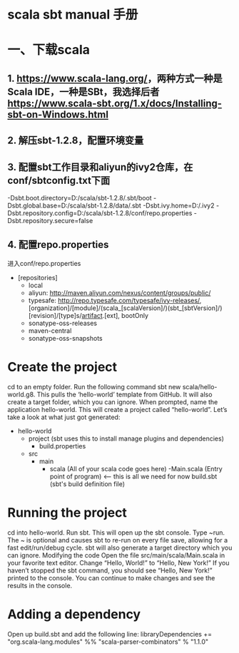 # scala sbt manual 手册
# 一、下载scala
## 1. <a>https://www.scala-lang.org/<a>，两种方式一种是Scala IDE，一种是SBt，我选择后者<a>https://www.scala-sbt.org/1.x/docs/Installing-sbt-on-Windows.html</a>
## 2. 解压sbt-1.2.8，配置环境变量
## 3. 配置sbt工作目录和aliyun的ivy2仓库，在conf/sbtconfig.txt下面
-Dsbt.boot.directory=D:/scala/sbt-1.2.8/.sbt/boot
-Dsbt.global.base=D:/scala/sbt-1.2.8/data/.sbt
-Dsbt.ivy.home=D:/.ivy2
-Dsbt.repository.config=D:/scala/sbt-1.2.8/conf/repo.properties
-Dsbt.repository.secure=false
## 4. 配置repo.properties
进入conf/repo.properties
- [repositories]
  - local
  - aliyun: http://maven.aliyun.com/nexus/content/groups/public/
  - typesafe: http://repo.typesafe.com/typesafe/ivy-releases/, [organization]/[module]/(scala_[scalaVersion]/)(sbt_[sbtVersion]/)[revision]/[type]s/[artifact](-[classifier]).[ext], bootOnly
  - sonatype-oss-releases
  - maven-central
  - sonatype-oss-snapshots

# Create the project
cd to an empty folder.
Run the following command sbt new scala/hello-world.g8. This pulls the ‘hello-world’ template from GitHub. It will also create a target folder, which you can ignore.
When prompted, name the application hello-world. This will create a project called “hello-world”.
Let’s take a look at what just got generated:
- hello-world
    - project (sbt uses this to install manage plugins and dependencies)
        - build.properties
    - src
        - main
            - scala (All of your scala code goes here)
                -Main.scala (Entry point of program) <-- this is all we need for now
    build.sbt (sbt's build definition file)

# Running the project
cd into hello-world.
Run sbt. This will open up the sbt console.
Type ~run. The ~ is optional and causes sbt to re-run on every file save, allowing for a fast edit/run/debug cycle. sbt will also generate a target directory which you can ignore.
Modifying the code
Open the file src/main/scala/Main.scala in your favorite text editor.
Change “Hello, World!” to “Hello, New York!”
If you haven’t stopped the sbt command, you should see “Hello, New York!” printed to the console.
You can continue to make changes and see the results in the console.
# Adding a dependency
Open up build.sbt and add the following line:
libraryDependencies += "org.scala-lang.modules" %% "scala-parser-combinators" % "1.1.0"
